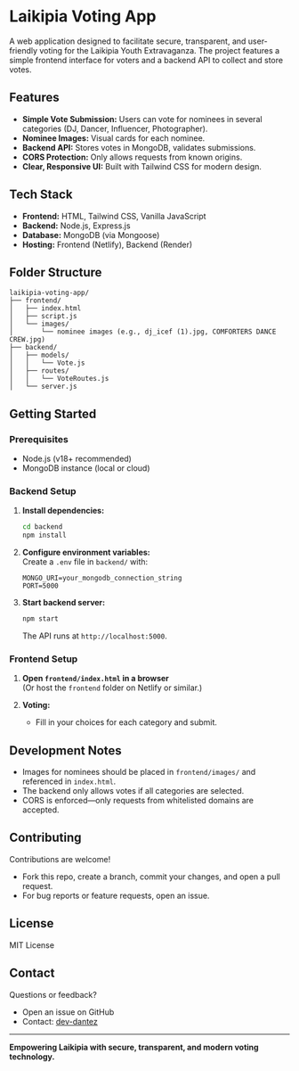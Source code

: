 # Laikipia Voting App

A web application designed to facilitate secure, transparent, and user-friendly voting for the Laikipia Youth Extravaganza. The project features a simple frontend interface for voters and a backend API to collect and store votes.

## Features

- **Simple Vote Submission:** Users can vote for nominees in several categories (DJ, Dancer, Influencer, Photographer).
- **Nominee Images:** Visual cards for each nominee.
- **Backend API:** Stores votes in MongoDB, validates submissions.
- **CORS Protection:** Only allows requests from known origins.
- **Clear, Responsive UI:** Built with Tailwind CSS for modern design.

## Tech Stack

- **Frontend:** HTML, Tailwind CSS, Vanilla JavaScript
- **Backend:** Node.js, Express.js
- **Database:** MongoDB (via Mongoose)
- **Hosting:** Frontend (Netlify), Backend (Render)

## Folder Structure

```
laikipia-voting-app/
├── frontend/
│   ├── index.html
│   ├── script.js
│   └── images/
│       └── nominee images (e.g., dj_icef (1).jpg, COMFORTERS DANCE CREW.jpg)
├── backend/
│   ├── models/
│   │   └── Vote.js
│   ├── routes/
│   │   └── VoteRoutes.js
│   └── server.js
```

## Getting Started

### Prerequisites

- Node.js (v18+ recommended)
- MongoDB instance (local or cloud)

### Backend Setup

1. **Install dependencies:**  
   ```bash
   cd backend
   npm install
   ```

2. **Configure environment variables:**  
   Create a `.env` file in `backend/` with:
   ```
   MONGO_URI=your_mongodb_connection_string
   PORT=5000
   ```

3. **Start backend server:**  
   ```bash
   npm start
   ```
   The API runs at `http://localhost:5000`.

### Frontend Setup

1. **Open `frontend/index.html` in a browser**  
   (Or host the `frontend` folder on Netlify or similar.)

2. **Voting:**  
   - Fill in your choices for each category and submit.

## Development Notes

- Images for nominees should be placed in `frontend/images/` and referenced in `index.html`.
- The backend only allows votes if all categories are selected.
- CORS is enforced—only requests from whitelisted domains are accepted.

## Contributing

Contributions are welcome!  
- Fork this repo, create a branch, commit your changes, and open a pull request.
- For bug reports or feature requests, open an issue.

## License

MIT License

## Contact

Questions or feedback?  
- Open an issue on GitHub
- Contact: [dev-dantez](mailto:danielwanjiru837@gmail.com)

---

**Empowering Laikipia with secure, transparent, and modern voting technology.**
